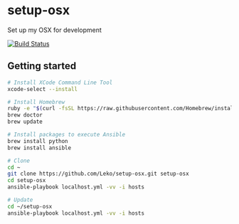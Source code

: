 # setup-osx
Set up my OSX for development

[![Build Status](https://travis-ci.org/Leko/setup-osx.svg?branch=master)](https://travis-ci.org/Leko/setup-osx)

## Getting started
```sh
# Install XCode Command Line Tool 
xcode-select --install

# Install Homebrew
ruby -e "$(curl -fsSL https://raw.githubusercontent.com/Homebrew/install/master/install)"
brew doctor
brew update

# Install packages to execute Ansible
brew install python
brew install ansible

# Clone 
cd ~
git clone https://github.com/Leko/setup-osx.git setup-osx
cd setup-osx
ansible-playbook localhost.yml -vv -i hosts

# Update 
cd ~/setup-osx
ansible-playbook localhost.yml -vv -i hosts
```
